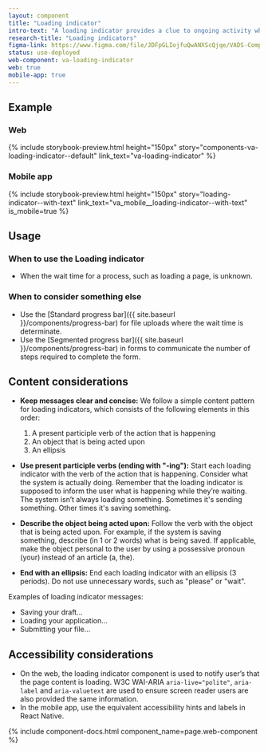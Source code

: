 ```yaml
---
layout: component
title: "Loading indicator"
intro-text: "A loading indicator provides a clue to ongoing activity when the site needs to load additional content."
research-title: "Loading indicators"
figma-link: https://www.figma.com/file/JDFpGLIojfuQwANXScQjqe/VADS-Component-Example-Library?type=design&node-id=35%3A161&mode=design&t=vNilCSI60pQBiKkM-1
status: use-deployed
web-component: va-loading-indicator
web: true
mobile-app: true
---
```


## Example

### Web

{% include storybook-preview.html height="150px" story="components-va-loading-indicator--default" link_text="va-loading-indicator" %}

### Mobile app

{% include storybook-preview.html height="150px" story="loading-indicator--with-text" link_text="va_mobile__loading-indicator--with-text" is_mobile=true %}

## Usage

### When to use the Loading indicator

* When the wait time for a process, such as loading a page, is unknown. 

### When to consider something else

* Use the [Standard progress bar]({{ site.baseurl }}/components/progress-bar) for file uploads where the wait time is determinate.
* Use the [Segmented progress bar]({{ site.baseurl }}/components/progress-bar) in forms to communicate the number of steps required to complete the form.

## Content considerations

- **Keep messages clear and concise:** We follow a simple content pattern for loading indicators, which consists of the following elements in this order:

  1. A present participle verb of the action that is happening
  2. An object that is being acted upon
  3. An ellipsis

- **Use present participle verbs (ending with "-ing"):** Start each loading indicator with the verb of the action that is happening. Consider what the system is actually doing. Remember that the loading indicator is supposed to inform the user what is happening while they’re waiting. The system isn’t always loading something. Sometimes it's sending something. Other times it's saving something.

- **Describe the object being acted upon:** Follow the verb with the object that is being acted upon. For example, if the system is saving something, describe (in 1 or 2 words) what is being saved. If applicable, make the object personal to the user by using a possessive pronoun (your) instead of an article (a, the).

- **End with an ellipsis:** End each loading indicator with an ellipsis (3 periods). Do not use unnecessary words, such as "please" or "wait".

Examples of loading indicator messages:

* Saving your draft...
* Loading your application...
* Submitting your file...

## Accessibility considerations

* On the web, the loading indicator component is used to notify user’s that the page content is loading. W3C WAI-ARIA `aria-live="polite"`, `aria-label` and `aria-valuetext` are used to ensure screen reader users are also provided the same information.
* In the mobile app, use the equivalent accessibility hints and labels in React Native.

{% include component-docs.html component_name=page.web-component %}